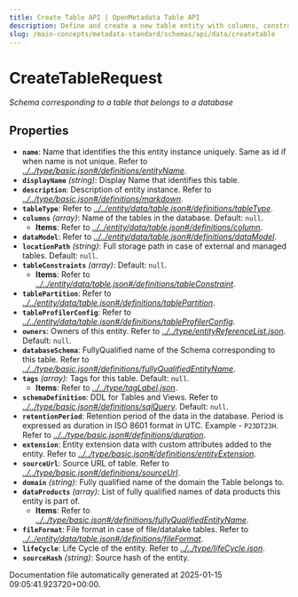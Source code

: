 ```yaml
---
title: Create Table API | OpenMetadata Table API
description: Define and create a new table entity with columns, constraints, relationships, and profiling metadata.
slug: /main-concepts/metadata-standard/schemas/api/data/createtable
---
```


# CreateTableRequest

*Schema corresponding to a table that belongs to a database*

## Properties

- **`name`**: Name that identifies the this entity instance uniquely. Same as id if when name is not unique. Refer to *[../../type/basic.json#/definitions/entityName](#/../type/basic.json#/definitions/entityName)*.
- **`displayName`** *(string)*: Display Name that identifies this table.
- **`description`**: Description of entity instance. Refer to *[../../type/basic.json#/definitions/markdown](#/../type/basic.json#/definitions/markdown)*.
- **`tableType`**: Refer to *[../../entity/data/table.json#/definitions/tableType](#/../entity/data/table.json#/definitions/tableType)*.
- **`columns`** *(array)*: Name of the tables in the database. Default: `null`.
  - **Items**: Refer to *[../../entity/data/table.json#/definitions/column](#/../entity/data/table.json#/definitions/column)*.
- **`dataModel`**: Refer to *[../../entity/data/table.json#/definitions/dataModel](#/../entity/data/table.json#/definitions/dataModel)*.
- **`locationPath`** *(string)*: Full storage path in case of external and managed tables. Default: `null`.
- **`tableConstraints`** *(array)*: Default: `null`.
  - **Items**: Refer to *[../../entity/data/table.json#/definitions/tableConstraint](#/../entity/data/table.json#/definitions/tableConstraint)*.
- **`tablePartition`**: Refer to *[../../entity/data/table.json#/definitions/tablePartition](#/../entity/data/table.json#/definitions/tablePartition)*.
- **`tableProfilerConfig`**: Refer to *[../../entity/data/table.json#/definitions/tableProfilerConfig](#/../entity/data/table.json#/definitions/tableProfilerConfig)*.
- **`owners`**: Owners of this entity. Refer to *[../../type/entityReferenceList.json](#/../type/entityReferenceList.json)*. Default: `null`.
- **`databaseSchema`**: FullyQualified name of the Schema corresponding to this table. Refer to *[../../type/basic.json#/definitions/fullyQualifiedEntityName](#/../type/basic.json#/definitions/fullyQualifiedEntityName)*.
- **`tags`** *(array)*: Tags for this table. Default: `null`.
  - **Items**: Refer to *[../../type/tagLabel.json](#/../type/tagLabel.json)*.
- **`schemaDefinition`**: DDL for Tables and Views. Refer to *[../../type/basic.json#/definitions/sqlQuery](#/../type/basic.json#/definitions/sqlQuery)*. Default: `null`.
- **`retentionPeriod`**: Retention period of the data in the database. Period is expressed as duration in ISO 8601 format in UTC. Example - `P23DT23H`. Refer to *[../../type/basic.json#/definitions/duration](#/../type/basic.json#/definitions/duration)*.
- **`extension`**: Entity extension data with custom attributes added to the entity. Refer to *[../../type/basic.json#/definitions/entityExtension](#/../type/basic.json#/definitions/entityExtension)*.
- **`sourceUrl`**: Source URL of table. Refer to *[../../type/basic.json#/definitions/sourceUrl](#/../type/basic.json#/definitions/sourceUrl)*.
- **`domain`** *(string)*: Fully qualified name of the domain the Table belongs to.
- **`dataProducts`** *(array)*: List of fully qualified names of data products this entity is part of.
  - **Items**: Refer to *[../../type/basic.json#/definitions/fullyQualifiedEntityName](#/../type/basic.json#/definitions/fullyQualifiedEntityName)*.
- **`fileFormat`**: File format in case of file/datalake tables. Refer to *[../../entity/data/table.json#/definitions/fileFormat](#/../entity/data/table.json#/definitions/fileFormat)*.
- **`lifeCycle`**: Life Cycle of the entity. Refer to *[../../type/lifeCycle.json](#/../type/lifeCycle.json)*.
- **`sourceHash`** *(string)*: Source hash of the entity.


Documentation file automatically generated at 2025-01-15 09:05:41.923720+00:00.
